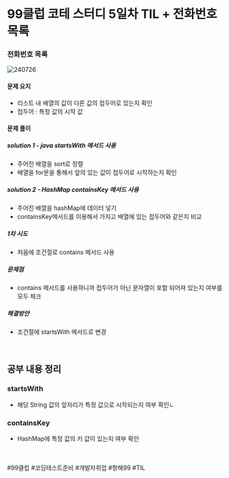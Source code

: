 # 99클럽 코테 스터디 5일차 TIL + 전화번호 목록

### 전화번호 목록

![240726](https://github.com/user-attachments/assets/9ef3e847-8e06-4d5c-a1e4-4191aaf875b5)

#### 문제 요지
- 리스트 내 배열의 값이 다른 값의 접두어로 있는지 확인
- 접두어 : 특정 값의 시작 값

#### 문제 풀이
##### solution 1 - java startsWith 메서드 사용
- 주어진 배열을 sort로 정렬
- 배열을 for문을 통해서 앞의 있는 값이 접두어로 시작하는지 확인

##### solution 2 - HashMap containsKey 메서드 사용
- 주어진 배열을 hashMap에 데이터 넣기
- containsKey메서드를 이용해서 가지고 배열에 있는 접두어와 같은지 비교

##### 1차 시도
- 처음에 조건절로 contains 메서드 사용


##### 문제점
- contains 메서드를 사용하니까 접두어가 아닌 문자열이 포함 되어져 있는지 여부를 모두 체크

##### 해결방안
- 조건절에 startsWith 메서드로 변경


<br>

## 공부 내용 정리

### startsWith
- 해당 String 값의 앞자리가 특정 값으로 시작되는지 여부 확인ㄴ

### containsKey
- HashMap에 특정 값의 키 값이 있는지 여부 확인


<br>
<br>
#99클럽 #코딩테스트준비 #개발자취업 #항해99 #TIL
